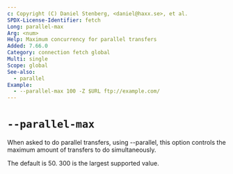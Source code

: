```yaml
---
c: Copyright (C) Daniel Stenberg, <daniel@haxx.se>, et al.
SPDX-License-Identifier: fetch
Long: parallel-max
Arg: <num>
Help: Maximum concurrency for parallel transfers
Added: 7.66.0
Category: connection fetch global
Multi: single
Scope: global
See-also:
  - parallel
Example:
  - --parallel-max 100 -Z $URL ftp://example.com/
---
```


# `--parallel-max`

When asked to do parallel transfers, using --parallel, this option controls
the maximum amount of transfers to do simultaneously.

The default is 50. 300 is the largest supported value.
